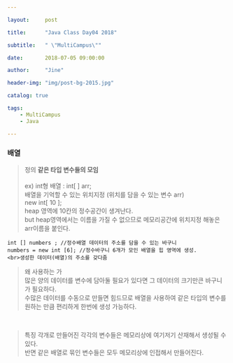 ```yaml
---

layout:     post

title:      "Java Class Day04 2018"

subtitle:   " \"MultiCampus\""

date:       2018-07-05 09:00:00

author:     "Jine"

header-img: "img/post-bg-2015.jpg"

catalog: true

tags:
    - MultiCampus
    - Java

---
```



### 배열
> 정의
<b>같은 타입 변수들의 모임</b>
<br><br>ex) int형 배열 : int[ ] arr;
<br>배열을 기억할 수 있는 위치지정 (위치를 담을 수 있는 변수 arr)
<br>new int[ 10 ];
<br>heap 영역에 10칸의 정수공간이 생겨난다.
<br>but heap영역에서는 이름을 가질 수 없으므로 메모리공간에 위치지정 해놓은 arr이름을 붙인다.
```
int [] numbers ; //정수배열 데이터의 주소를 담을 수 있는 바구니
numbers = new int [6]; //정수바구니 6개가 모인 배열을 힙 영역에 생성. 
<br>생성한 데이터(배열)의 주소를 갖다줌
```

> 왜 사용하는 가
<br>많은 양의 데이터를 변수에 담아둘 필요가 있다면 그 데이터의 크기만큰 바구니가 필요하다.
<br>수많은 데이터를 수동으로 만들면 힘드므로 배열을 사용하여 같은 타입의 변수를 원하는 만큼 편리하게 한번에 생성 가능하다.
<br>

> 특징
각개로 만들어진 각각의 변수들은 메모리상에 여기저기 산재해서 생성될 수 있다.
<br>반면 같은 배열로 묶인 변수들은 모두 메모리상에 인접해서 만들어진다.




